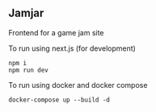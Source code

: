 ## Jamjar

Frontend for a game jam site

To run using next.js (for development)

```
npm i
npm run dev
```

To run using docker and docker compose

```
docker-compose up --build -d
```

